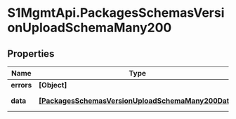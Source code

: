 # S1MgmtApi.PackagesSchemasVersionUploadSchemaMany200

## Properties
Name | Type | Description | Notes
------------ | ------------- | ------------- | -------------
**errors** | **[Object]** | Errors | [optional] 
**data** | [**[PackagesSchemasVersionUploadSchemaMany200Data]**](PackagesSchemasVersionUploadSchemaMany200Data.md) | Response data | [optional] 


